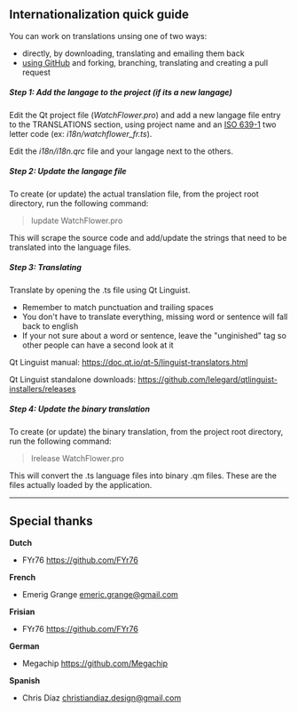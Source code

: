 
Internationalization quick guide
--------------------------------

You can work on translations unsing one of two ways:
- directly, by downloading, translating and emailing them back
- [using GitHub](https://github.com/firstcontributions/first-contributions/blob/master/README.md) and forking, branching, translating and creating a pull request

##### Step 1: Add the langage to the project (if its a new langage)

Edit the Qt project file (_WatchFlower.pro_) and add a new langage file entry to the TRANSLATIONS section, using project name and an [ISO 639-1](https://en.wikipedia.org/wiki/List_of_ISO_639-1_codes) two letter code (ex: _i18n/watchflower_fr.ts_).

Edit the _i18n/i18n.qrc_ file and your langage next to the others.

##### Step 2: Update the langage file

To create (or update) the actual translation file, from the project root directory, run the following command:

> lupdate WatchFlower.pro

This will scrape the source code and add/update the strings that need to be translated into the language files.

##### Step 3: Translating

Translate by opening the .ts file using Qt Linguist.

- Remember to match punctuation and trailing spaces
- You don't have to translate everything, missing word or sentence will fall back to english
- If your not sure about a word or sentence, leave the "unginished" tag so other people can have a second look at it

Qt Linguist manual: https://doc.qt.io/qt-5/linguist-translators.html

Qt Linguist standalone downloads: https://github.com/lelegard/qtlinguist-installers/releases

##### Step 4: Update the binary translation

To create (or update) the binary translation, from the project root directory, run the following command:

> lrelease WatchFlower.pro

This will convert the .ts language files into binary .qm files. These are the files actually loaded by the application.


---


Special thanks
--------------

**Dutch**
- FYr76 https://github.com/FYr76

**French**
- Emerig Grange <emeric.grange@gmail.com>

**Frisian**
- FYr76 https://github.com/FYr76

**German**
- Megachip https://github.com/Megachip

**Spanish**
- Chris Díaz <christiandiaz.design@gmail.com>
